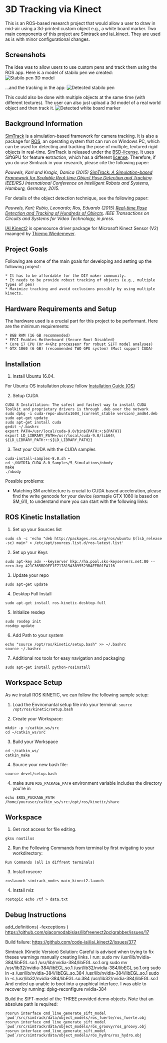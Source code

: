 3D Tracking via Kinect
=================

This is an ROS-based research project that would allow a user to draw in mid-air using a 3d-printed custom object e.g., a white board marker. Two main components of this project are Simtrack and iai_kinect. They are used as is with minor configurational changes. 

Screenshots
-----------

The idea was to allow users to use custom pens and track them using the ROS app. Here is a model of stabilo pen we created: 
![][image-1]
 
...and the tracking in the app: 
![][image-2]
   
This could also be done with multiple objects at the same time (with different textures). The user can also just upload a 3d model of a real world object and then track it.
![][image-3]


Background Information
----------------------------

[SimTrack](http://www.karlpauwels.com/simtrack) is a simulation-based framework for camera tracking. It is also a package for [ROS](http://www.ros.org/), an operating system that can run on Windows PC, which can be used for detecting and tracking the pose of multiple, textured rigid objects in real-time. SimTrack is released under the [BSD-license](http://opensource.org/licenses/BSD-3-Clause). It uses SiftGPU for feature extraction, which has a different [license](siftgpu/license.txt). Therefore, if you do use Simtrack in your research, please cite the following paper: 

*Pauwels, Karl and Kragic, Danica (2015) [SimTrack: A Simulation-based Framework for Scalable Real-time Object Pose Detection and Tracking](http://www.karlpauwels.com/downloads/iros_2015/Pauwels_IROS_2015.pdf). IEEE/RSJ International Conference on Intelligent Robots and Systems, Hamburg, Germany, 2015.*

For details of the object detection technique, see the following paper: 

*Pauwels, Karl; Rubio, Leonardo; Ros, Eduardo (2015) [Real-time Pose Detection and Tracking of Hundreds of Objects](http://www.karlpauwels.com/downloads/tcsvt_2015/Pauwels_IEEE_TCSVT_2015.pdf). IEEE Transactions on Circuits and Systems for Video Technology, in press.*

[IAI Kinect2](https://github.com/code-iai/iai_kinect2) is opensource driver package for Microsoft Kinect Sensor (V2) maanged by [Thiemo Wiedemeyer](https://github.com/code-iai/iai_kinect2).



Project Goals
---------------

Following are some of the main goals for developing and setting up the following project:

    * It has to be affordable for the DIY maker community. 
    * It needs to be provide robust tracking of objects (e.g., multiple types of pen)
    * Maximize tracking and avoid occlusions possibly by using multiple kinects.


Hardware Requirements and Setup
----------------------------------------

The hardware used is a crucial part for this project to be performant. Here are the minimum requirements:

    * 8GB RAM (16 GB recommended)
    * EFCI Enables Motherboard (Secure Boot Disabled)
    * Core i7 CPU (0r 4+Ghz processeor for robust SIFT model analyses)
    * GTX 1060 (6 GB) (recommended TWO GPU system) (Must support CUDA)


Installation
------------

1. Install Ubuntu 16.04.

For Ubuntu OS installation please follow [Installation Guide (OS)](https://www.ubuntu.com/download/desktop/install-ubuntu-desktop)

2. Setup CUDA
```
CUDA 8 Installation: The safest and fastest way to install CUDA Toolkit and proprietary drivers is through .deb over the network
sudo dpkg -i cuda-repo-ubuntu1604_(current_stable version)_amd64.deb
sudo apt-get update
sudo apt-get install cuda
gedit ~/.bashrc
export PATH=/usr/local/cuda-9.0/bin${PATH:+:${PATH}}
export LD_LIBRARY_PATH=/usr/local/cuda-9.0/lib64\ ${LD_LIBRARY_PATH:+:${LD_LIBRARY_PATH}}
```
3. Test your CUDA with the CUDA samples
```
cuda-install-samples-8.0.sh ~
cd ~/NVIDIA_CUDA-8.0_Samples/5_Simulations/nbody
make
./nbody
```
Possible problems:

- Matching SM architecture is crucial to CUDA based acceleration, please find the write gencode for your device (exmaple GTX 1060 is based on SM_61), to understand more you can start with the following links:


ROS Kinetic Installation
---------------------------

1. Set up your Sources list
```
sudo sh -c 'echo "deb http://packages.ros.org/ros/ubuntu $(lsb_release -sc) main" > /etc/apt/sources.list.d/ros-latest.list'
```
2. Set up your Keys
```
sudo apt-key adv --keyserver hkp://ha.pool.sks-keyservers.net:80 --recv-key 421C365BD9FF1F717815A3895523BAEEB01FA116
```
3. Update your repo
```
sudo apt-get update
```
4. Desktop Full Install
```
sudo apt-get install ros-kinetic-desktop-full
```
5. Initialize resdep
```
sudo rosdep init
rosdep update
```
6. Add Path to your system
```
echo "source /opt/ros/kinetic/setup.bash" >> ~/.bashrc
source ~/.bashrc
```
7. Additional ros tools for easy navigation and packaging
```
sudo apt-get install python-rosinstall
```


Workspace Setup
--------------------

As we install ROS KINETIC, we can follow the following sample setup:

1. Load the Enviromantal setup file into your terminal:
```source /opt/ros/kinetic/setup.bash```

2. Create your Workspace:
```
mkdir -p ~/catkin_ws/src
cd ~/catkin_ws/src
```
3. Build your Workspace
```
cd ~/catkin_ws/
catkin_make
```
4. Source your new bash file:
```
source devel/setup.bash
```
4. make sure `ROS_PACKAGE_PATH` environment variable includes the directory you're in
```
echo $ROS_PACKAGE_PATH /home/youruser/catkin_ws/src:/opt/ros/kinetic/share
```

Workspace
-------------

1. Get root access for file editing. 
```
gksu nautilus
```
2. Run the Following Commands from terminal by first nvigating to your workdirectory:

```
Run Commands (all in diffrent terminals)
```
3. Install roscore
```
roslaunch simtrack_nodes main_kinect2.launch
```
4. Install rviz
```
rostopic echo /tf > data.txt
```


Debug Instructions
----------------------
add_definitions( -fexceptions )
https://github.com/giacomodabisias/libfreenect2pclgrabber/issues/17

Build failure: https://github.com/code-iai/iai_kinect2/issues/377

Simtrack (Kinetic Version)
Solution:
Careful is advised when trying to fix theses warnings manually creating links.
I run:
sudo mv /usr/lib/nvidia-384/libEGL.so.1 /usr/lib/nvidia-384/libEGL.so.1.org
sudo mv /usr/lib32/nvidia-384/libEGL.so.1 /usr/lib32/nvidia-384/libEGL.so.1.org
sudo ln -s /usr/lib/nvidia-384/libEGL.so.384 /usr/lib/nvidia-384/libEGL.so.1
sudo ln -s /usr/lib32/nvidia-384/libEGL.so.384 /usr/lib32/nvidia-384/libEGL.so.1
And ended up unable to boot into a graphical interface. I was able to recover by running:
dpkg-reconfigure nvidia-384

Build the SIFT-model of the THREE provided demo objects. Note that an absolute path is required:
```
rosrun interface cmd_line_generate_sift_model `pwd`/src/simtrack/data/object_models/ros_fuerte/ros_fuerte.obj
rosrun interface cmd_line_generate_sift_model `pwd`/src/simtrack/data/object_models/ros_groovy/ros_groovy.obj
rosrun interface cmd_line_generate_sift_model `pwd`/src/simtrack/data/object_models/ros_hydro/ros_hydro.obj
```

[image-1]: https://github.com/i10/3DTrackingViaKinect/blob/master/images/stabilo-3d-models.png "Stabilo pen 3D model"
[image-2]: https://github.com/i10/3DTrackingViaKinect/blob/master/images/stabilo-pen-detected.png "Detected stabilo pen"
[image-3]: https://github.com/i10/3DTrackingViaKinect/blob/master/images/white-board-marker.jpg "Detected white board marker"
